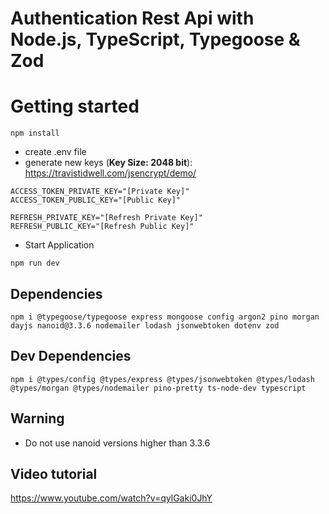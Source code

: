 # Authentication Rest Api with Node.js, TypeScript, Typegoose & Zod

# Getting started

```
npm install
```

- create .env file
- generate new keys (**Key Size: 2048 bit**): https://travistidwell.com/jsencrypt/demo/

```
ACCESS_TOKEN_PRIVATE_KEY="[Private Key]"
ACCESS_TOKEN_PUBLIC_KEY="[Public Key]"

REFRESH_PRIVATE_KEY="[Refresh Private Key]"
REFRESH_PUBLIC_KEY="[Refresh Public Key]"
```

- Start Application

```
npm run dev
```

## Dependencies

```
npm i @typegoose/typegoose express mongoose config argon2 pino morgan dayjs nanoid@3.3.6 nodemailer lodash jsonwebtoken dotenv zod
```

## Dev Dependencies

```
npm i @types/config @types/express @types/jsonwebtoken @types/lodash @types/morgan @types/nodemailer pino-pretty ts-node-dev typescript
```

## Warning

- Do not use nanoid versions higher than 3.3.6

## Video tutorial

https://www.youtube.com/watch?v=qylGaki0JhY

